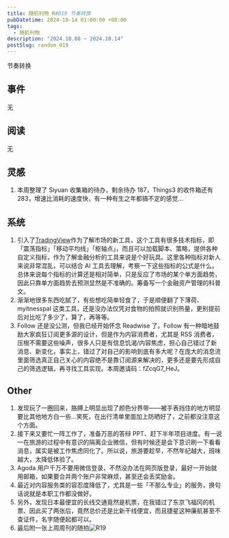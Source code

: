 ```yaml
---
title: 随机刊物 R#019 节奏转换
pubDatetime: 2024-10-14 01:00:00 +08:00
tags:
  - 随机刊物
description: "2024.10.08 ~ 2024.10.14"
postSlug: random_019
---
```


节奏转换

## 事件

无

## 阅读

无

## 灵感

1. 本周整理了 Siyuan 收集箱的待办，剩余待办 187，Things3 的收件箱还有 283，增速比消耗的速度快，有一种有生之年都搞不定的感觉...

## 系统

1. 引入了[TradingView](https://cn.tradingview.com/chart/)作为了解市场的新工具，这个工具有很多技术指标，即「震荡指标」「移动平均线」「枢轴点」，而且可以加载脚本、策略，提供各种自定义指标，作为了解金融分析的工具来说是个好玩具。这里各种指标对新人来说非常混乱，可以结合 AI 工具去理解，考察一下这些指标的公式是什么。总体来说每个指标的计算还是相对简单，只是反应了市场的某个单方面趋势，因此只靠单方面趋势去预测显然是不准确的。筹备写一个金融资产管理的科普文。
2. 渐渐地很多东西吃腻了，有些想吃简单轻食了，于是顺便翻了下薄荷、myitnesspal 这类工具，还是没办法仅凭对食物的拍照就识别热量，更别提前后对比吃了多少了，算了，再等等。
3. Follow 还是没公测，但我已经开始怀念 Readwise 了。Follow 有一种暗地鼓励大家疯狂订阅更多源的设计，但是作为内容消费者，尤其是 RSS 消费者，压根不需要这些噪声，很多人只是有信息饥渴/内容焦虑，担心自己错过了新消息、新变化，事实上，错过了对自己的影响到底有多大呢？在庞大的消息流里面筛选真正自己关心的内容绝不是靠订阅源来解决的，更多还是要先形成自己的筛选逻辑，再寻找工具实现。本周邀请码：fZcqG7_HeJ。

## Other

1. 发现玩了一圈回来，胳膊上明显出现了颜色分界带——被手表挡住的地方明显要比其他地方白一些...笑死，在出行清单里面加上防晒好了，之前都没注意这个方面。
2. 接下来又要忙一阵工作了，准备万恶的答辩 PPT、赶下半年项目进度。有一说一在旅游的过程中有意识的隔离企业微信，但有时候还是会下意识刷一下看看消息，属实是被工作焦虑同化了。所以说，旅游要趁早，不然年纪越大，班味越大，太降低体验了。
3. Agoda 用户千万不要用微信登录，不然没办法在网页版登录，最好一开始就用邮箱，如果要合并两个账户非常麻烦，甚至还会丢奖励金。
4. 最近对内容服务类的容忍度降低了，尤其是一些「不那么专业」的服务，换句话说就是本职工作都没做好。
5. 另外，发现日本最便宜的长线交通竟然是机票，在我错过了东京飞福冈的机票、因此买了两张后，竟然总价还是比新干线便宜，而且捷星这种廉航甚至不查证件，名字随便起都可以。
6. 最后附一张上周周刊的随拍![R19](https://img.sakanano.moe/file/sakanano/public/images/article/f3ioio.jpg)
